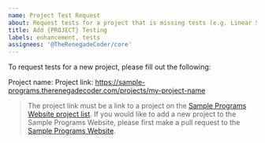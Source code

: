 ```yaml
---
name: Project Test Request
about: Request tests for a project that is missing tests (e.g. Linear Search)
title: Add {PROJECT} Testing
labels: enhancement, tests
assignees: '@TheRenegadeCoder/core'
---
```


To request tests for a new project, please fill out the following:

Project name: 
Project link: https://sample-programs.therenegadecoder.com/projects/my-project-name

> The project link must be a link to a project on the [Sample Programs Website project list][sample-programs-project-list].
> If you would like to add a new project to the Sample Programs Website,
> please first make a pull request to the [Sample Programs Website][sample-programs-website].

[sample-programs-website]: https://github.com/TheRenegadeCoder/sample-programs-website
[sample-programs-project-list]: https://sample-programs.therenegadecoder.com/projects/
